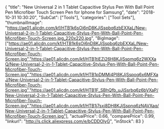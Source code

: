 {
	"title": "New Universal 2 in 1 Tablet Capacitive Stylus Pen With Ball Point Pen Microfiber Touch Screen Pen for Iphone for Samsung",
	"date": "2018-10-31 10:30:20",
	"SubCat": ["Tools"],
	"categories": ["Tool Sets"],
	"thumbnailImage": "https://ae01.alicdn.com/kf/HTB1k6sOi6nD8KJjSspbq6zbEXXaL/New-Universal-2-in-1-Tablet-Capacitive-Stylus-Pen-With-Ball-Point-Pen-Microfiber-Touch-Screen.jpg_220x220.jpg",
	"BigImage": ["https://ae01.alicdn.com/kf/HTB1k6sOi6nD8KJjSspbq6zbEXXaL/New-Universal-2-in-1-Tablet-Capacitive-Stylus-Pen-With-Ball-Point-Pen-Microfiber-Touch-Screen.jpg","https://ae01.alicdn.com/kf/HTB1tiEZi26H8KJjSspmq6z2WXXaQ/New-Universal-2-in-1-Tablet-Capacitive-Stylus-Pen-With-Ball-Point-Pen-Microfiber-Touch-Screen.jpg","https://ae01.alicdn.com/kf/HTB1pDMMi4PI8KJjSspoq6x6MFXaJ/New-Universal-2-in-1-Tablet-Capacitive-Stylus-Pen-With-Ball-Point-Pen-Microfiber-Touch-Screen.jpg","https://ae01.alicdn.com/kf/HTB1F_SBhQfb_uJjSsrbq6z6bVXaP/New-Universal-2-in-1-Tablet-Capacitive-Stylus-Pen-With-Ball-Point-Pen-Microfiber-Touch-Screen.jpg","https://ae01.alicdn.com/kf/HTB1j7sxi8DH8KJjSspnq6zNAVXaq/New-Universal-2-in-1-Tablet-Capacitive-Stylus-Pen-With-Ball-Point-Pen-Microfiber-Touch-Screen.jpg"],
	"actualPrice": 0.66,
	"comparePrice": 0.99,
	"linkurl": "http://s.click.aliexpress.com/e/bCDDOlyG",
	"inStock": 83
}
